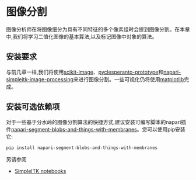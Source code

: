 # 图像分割

图像分析师在将图像细分为具有不同特征的多个像素组时会提到图像分割。在本章中,我们将学习二值化图像的基本算法,以及标记图像中对象的算法。

## 安装要求

与前几章一样,我们将使用[scikit-image](https://scikit-image.org/)、[pyclesperanto-prototype](https://github.com/clEsperanto/pyclesperanto_prototype)和[napari-simpleitk-image-processing](https://github.com/haesleinhuepf/napari-simpleitk-image-processing)来进行图像分割。一些可视化仍将使用[matplotlib](https://matplotlib.org/)完成。

## 安装可选依赖项

对于一些基于分水岭的图像分割算法的快捷方式,建议安装可编写脚本的napari插件[napari-segment-blobs-and-things-with-membranes](https://github.com/haesleinhuepf/napari-segment-blobs-and-things-with-membranes)。您可以使用pip安装它:

```
pip install napari-segment-blobs-and-things-with-membranes
```

另请参阅
* [SimpleITK notebooks](https://github.com/InsightSoftwareConsortium/SimpleITK-Notebooks)